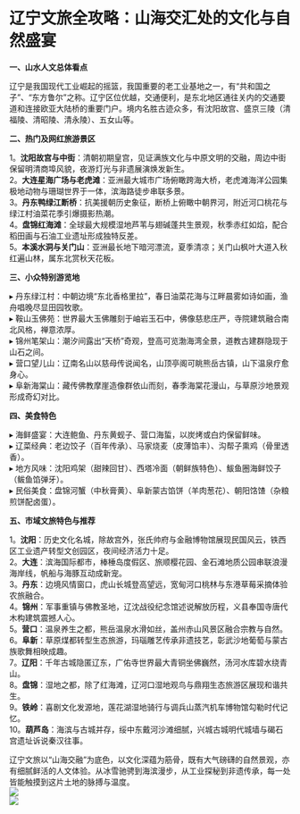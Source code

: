 # 辽宁文旅全攻略：山海交汇处的文化与自然盛宴  

**一、山水人文总体看点**  

辽宁是我国现代工业崛起的摇篮，我国重要的老工业基地之一，有“共和国之子”、“东方鲁尔”之称。辽宁区位优越，交通便利，是东北地区通往关内的交通要道和连接欧亚大陆桥的重要门户。境内名胜古迹众多，有沈阳故宫、盛京三陵（清福陵、清昭陵、清永陵）、五女山等。  

**二、热门及网红旅游景区**  

1。**沈阳故宫与中街**：清朝初期皇宫，见证满族文化与中原文明的交融，周边中街保留明清商埠风貌，夜游灯光与非遗展演焕发新生。  
2。**大连星海广场与老虎滩**：亚洲最大城市广场俯瞰跨海大桥，老虎滩海洋公园集极地动物与珊瑚世界于一体，滨海路徒步串联多景。  
3。**丹东鸭绿江断桥**：抗美援朝历史象征，断桥上俯瞰中朝界河，附近河口桃花与绿江村油菜花季引爆摄影热潮。  
4。**盘锦红海滩**：全球最大规模湿地芦苇与翅碱蓬共生景观，秋季赤红如焰，配合稻田画与石油工业遗址形成独特反差。  
5。**本溪水洞与关门山**：亚洲最长地下暗河漂流，夏季清凉；关门山枫叶大道入秋红遍山林，属东北赏秋天花板。  

**三、小众特别游览地**  

▸ 丹东绿江村：中朝边境“东北香格里拉”，春日油菜花海与江畔晨雾如诗如画，渔舟唱晚尽显田园牧歌。  
▸ 鞍山玉佛苑：世界最大玉佛雕刻于岫岩玉石中，佛像慈悲庄严，寺院建筑融合南北风格，禅意浓厚。  
▸ 锦州笔架山：潮汐间露出“天桥”奇观，登高可览渤海湾全景，道教古建群隐现于山石之间。  
▸ 营口望儿山：辽南名山以慈母传说闻名，山顶亭阁可眺熊岳古镇，山下温泉疗愈身心。  
▸ 阜新海棠山：藏传佛教摩崖造像群依山而刻，春季海棠花漫山，与草原沙地景观形成奇幻对比。  

**四、美食特色**  

▸ 海鲜盛宴：大连鲍鱼、丹东黄蚬子、营口海蜇，以炭烤或白灼保留鲜味。  
▸ 辽菜经典：老边饺子（百年传承）、马家烧麦（皮薄馅丰）、沟帮子熏鸡（骨里透香）。  
▸ 地方风味：沈阳鸡架（甜辣回甘）、西塔冷面（朝鲜族特色）、鮁鱼圈海鲜饺子（鲅鱼馅弹牙）。  
▸ 民俗美食：盘锦河蟹（中秋膏黄）、阜新蒙古馅饼（羊肉葱花）、朝阳饹馇（杂粮煎饼配卤蛋）。  

**五、市域文旅特色与推荐**  

1。**沈阳**：历史文化名城，除故宫外，张氏帅府与金融博物馆展现民国风云，铁西区工业遗产转型文创园区，夜间经济活力十足。  
2。**大连**：滨海国际都市，棒棰岛度假区、旅顺樱花园、金石滩地质公园串联浪漫海岸线，帆船与海豚互动成新宠。  
3。**丹东**：边境风情窗口，虎山长城登高望远，宽甸河口桃林与东港草莓采摘体验农旅融合。  
4。**锦州**：军事重镇与佛教圣地，辽沈战役纪念馆述说解放历程，义县奉国寺唐代木构建筑震撼人心。  
5。**营口**：温泉养生之都，熊岳温泉水滑如丝，盖州赤山风景区融合宗教与自然。  
6。**阜新**：草原煤都转型生态旅游，玛瑙雕艺传承非遗技艺，彰武沙地葡萄与蒙古族歌舞相映成趣。  
7。**辽阳**：千年古城隐匿辽东，广佑寺世界最大青铜坐佛巍然，汤河水库碧水绕青山。  
8。**盘锦**：湿地之都，除了红海滩，辽河口湿地观鸟与鼎翔生态旅游区展现和谐共生。  
9。**铁岭**：喜剧文化发源地，莲花湖湿地骑行与调兵山蒸汽机车博物馆勾勒时代记忆。  
10。**葫芦岛**：海滨与古城并存，绥中东戴河沙滩细腻，兴城古城明代城墙与碣石宫遗址诉说秦汉往事。  

辽宁文旅以“山海交融”为底色，以文化深蕴为筋骨，既有大气磅礴的自然景观，亦有细腻鲜活的人文体验。从冰雪驰骋到海滨漫步，从工业探秘到非遗传承，每一处皆能触摸到这片土地的脉搏与温度。  
![](https://boot-img.xuexi.cn/image/1005/process/dab130b7f2cf4659aa59c33df960cf2e.jpg)  
![](https://s1.imagehub.cc/images/2025/06/25/5cb0cf1c193be7d37e42ba315addde9a.jpg)  
<!-- Last processed: 2025-07-22 03:44:20 -->
